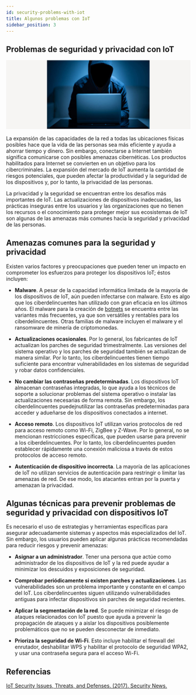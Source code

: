```yaml
---
id: security-problems-with-iot
title: Algunos problemas con IoT
sidebar_position: 3
---
```


## Problemas de seguridad y privacidad con IoT

![IoT](/img/iot/hacker.jpg)

La expansión de las capacidades de la red a todas las ubicaciones físicas posibles hace que la vida de las personas sea más eficiente y ayuda a ahorrar tiempo y dinero. Sin embargo, conectarse a Internet también significa comunicarse con posibles amenazas cibernéticas. Los productos habilitados para Internet se convierten en un objetivo para los cibercriminales. La expansión del mercado de IoT aumenta la cantidad de riesgos potenciales, que pueden afectar la productividad y la seguridad de los dispositivos y, por lo tanto, la privacidad de las personas.

La privacidad y la seguridad se encuentran entre los desafíos más importantes de IoT. Las actualizaciones de dispositivos inadecuadas, las prácticas inseguras entre los usuarios y las organizaciones que no tienen los recursos o el conocimiento para proteger mejor sus ecosistemas de IoT son algunas de las amenazas más comunes hacia la seguridad y privacidad de las personas.

## Amenazas comunes para la seguridad y privacidad

Existen varios factores y preocupaciones que pueden tener un impacto en comprometer los esfuerzos para proteger los dispositivos IoT; éstos incluyen:

- **Malware**. A pesar de la capacidad informática limitada de la mayoría de los dispositivos de IoT, aún pueden infectarse con malware. Esto es algo que los ciberdelincuentes han utilizado con gran eficacia en los últimos años. El malware para la creación de [botnets](https://en.wikipedia.org/wiki/Botnet) se encuentra entre las variantes más frecuentes, ya que son versátiles y rentables para los ciberdelincuentes. Otras familias de malware incluyen el malware y el ransomware de minería de criptomonedas.

- **Actualizaciones ocasionales**. Por lo general, los fabricantes de IoT actualizan los parches de seguridad trimestralmente. Las versiones del sistema operativo y los parches de seguridad también se actualizan de manera similar. Por lo tanto, los ciberdelincuentes tienen tiempo suficiente para encontrar vulnerabilidades en los sistemas de seguridad y robar datos confidenciales.

- **No cambiar las contraseñas predeterminadas**. Los dispositivos IoT almacenan contraseñas integradas, lo que ayuda a los técnicos de soporte a solucionar problemas del sistema operativo o instalar las actualizaciones necesarias de forma remota. Sin embargo, los ciberdelincuentes puedejnutilizar las contraseñas predeterminadas para acceder y adueñarse de los dispositivos conectados a internet.

- **Acceso remoto**. Los dispositivos IoT utilizan varios protocolos de red para acceso remoto como Wi-Fi, ZigBee y Z-Wave. Por lo general, no se mencionan restricciones específicas, que pueden usarse para prevenir a los ciberdelincuentes. Por lo tanto, los ciberdelincuentes pueden establecer rápidamente una conexión maliciosa a través de estos protocolos de acceso remoto.

- **Autenticación de dispositivo incorrecta**. La mayoría de las aplicaciones de IoT no utilizan servicios de autenticación para restringir o limitar las amenazas de red. De ese modo, los atacantes entran por la puerta y amenazan la privacidad.

## Algunas técnicas para prevenir problemas de seguridad y privacidad con dispositivos IoT

Es necesario el uso de estrategias y herramientas específicas para asegurar adecuadamente sistemas y aspectos más especializados del IoT. Sin embargo, los usuarios pueden aplicar algunas prácticas recomendadas para reducir riesgos y prevenir amenazas:

- **Asignar a un administrador**. Tener una persona que actúe como administrador de los dispositivos de IoT y la red puede ayudar a minimizar los descuidos y exposiciones de seguridad.

- **Comprobar periódicamente si existen parches y actualizaciones**. Las vulnerabilidades son un problema importante y constante en el campo del IoT. Los ciberdelincuentes siguen utilizando vulnerabilidades antiguas para infectar dispositivos sin parches de seguridad recientes.

- **Aplicar la segmentación de la red**. Se puede minimizar el riesgo de ataques relacionados con IoT puesto que ayuda a prevenir la propagación de ataques y a aislar los dispositivos posiblemente problemáticos que no se pueden desconectar de inmediato.

- **Prioriza la seguridad de Wi-Fi**. Esto incluye habilitar el firewall del enrutador, deshabilitar WPS y habilitar el protocolo de seguridad WPA2, y usar una contraseña segura para el acceso Wi-Fi.

## Referencias

[IoT Security Issues, Threats, and Defenses. (2017). Security News.](https://www.trendmicro.com/vinfo/us/security/news/internet-of-things/iot-security-101-threats-issues-and-defenses)
